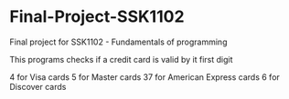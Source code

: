 # Final-Project-SSK1102
Final project for SSK1102 - Fundamentals of programming

This programs checks if a credit card is valid by it first digit

4 for Visa cards
5 for Master cards
37 for American Express cards
6 for Discover cards
